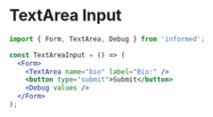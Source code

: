 # TextArea Input

<!-- STORY -->

```jsx
import { Form, TextArea, Debug } from 'informed';

const TextAreaInput = () => (
  <Form>
    <TextArea name="bio" label="Bio:" />
    <button type="submit">Submit</button>
    <Debug values />
  </Form>
);
```
